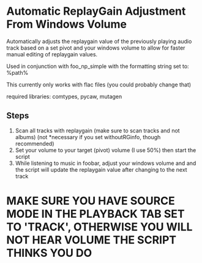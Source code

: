 # Automatic ReplayGain Adjustment From Windows Volume
  Automatically adjusts the replaygain value of the previously playing audio track based on a set pivot and your windows volume to allow for faster manual editing of replaygain values.

Used in conjunction with foo_np_simple with the formatting string set to: %path%

This currently only works with flac files (you could probably change that)

required libraries: comtypes, pycaw, mutagen

## Steps
1. Scan all tracks with replaygain (make sure to scan tracks and not albums) (not *necessary if you set withoutRGinfo, though recommended)
2. Set your volume to your target (pivot) volume (I use 50%) then start the script
3. While listening to music in foobar, adjust your windows volume and and the script will update the replaygain value after changing to the next track


# MAKE SURE YOU HAVE SOURCE MODE IN THE PLAYBACK TAB SET TO 'TRACK', OTHERWISE YOU WILL NOT HEAR VOLUME THE SCRIPT THINKS YOU DO
